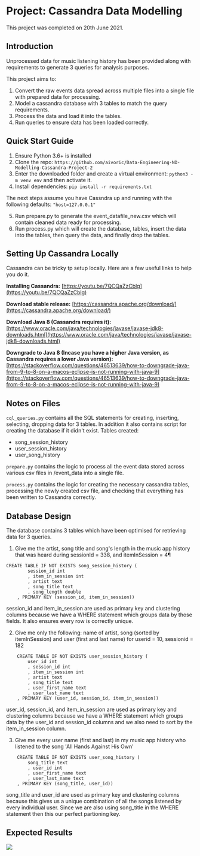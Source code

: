 # Project: Cassandra Data Modelling

This project was completed on 20th June 2021.

## Introduction

Unprocessed data for music listening history has been provided along with requirements to generate 3 queries for analysis purposes.

This project aims to:
1. Convert the raw events data spread across multiple files into a single file with prepared data for processing.
2. Model a cassandra database with 3 tables to match the query requirements.
3. Process the data and load it into the tables.
4. Run queries to ensure data has been loaded correctly.

## Quick Start Guide

1. Ensure Python 3.6+ is installed
2. Clone the repo: ```https://github.com/aivoric/Data-Engineering-ND-Modelling-Cassandra-Project-2```
3. Enter the downloaded folder and create a virtual environment: ```python3 -m venv env``` and then activate it.
4. Install dependencies: ```pip install -r requirements.txt```

The next steps assume you have Cassndra up and running with the following defaults:
```"host=127.0.0.1"```

5. Run prepare.py to generate the event_datafile_new.csv which will contain cleaned data ready for processing.
6. Run process.py which will create the database, tables, insert the data into the tables, then query the data, and finally drop the tables.

## Setting Up Cassandra Locally

Cassandra can be tricky tp setup locally. Here are a few useful links to help you do it.

**Installing Cassandra:**
[https://youtu.be/7QCQaZzCblg](https://youtu.be/7QCQaZzCblg)

**Download stable release:**
[https://cassandra.apache.org/download/](https://cassandra.apache.org/download/)

**Download Java 8 (Cassandra requires it):**
[https://www.oracle.com/java/technologies/javase/javase-jdk8-downloads.html](https://www.oracle.com/java/technologies/javase/javase-jdk8-downloads.html)

**Downgrade to Java 8 (Incase you have a higher Java version, as Cassandra requires a lower Java version):**
[https://stackoverflow.com/questions/46513639/how-to-downgrade-java-from-9-to-8-on-a-macos-eclipse-is-not-running-with-java-9](https://stackoverflow.com/questions/46513639/how-to-downgrade-java-from-9-to-8-on-a-macos-eclipse-is-not-running-with-java-9)


## Notes on Files

```cql_queries.py``` contains all the SQL statements for creating, inserting, selecting, dropping data for 3 tables. In addition it also contains script for creating the database if it didn't exist. Tables created:
* song_session_history
* user_session_history
* user_song_history 

```prepare.py``` contains the logic to process all the event data stored across various csv files in /event_data into a single file.

```process.py``` contains the logic for creating the necessary cassandra tables, processing the newly created csv file, and checking that everything has been written to Cassandra correctly.


## Database Design

The database contains 3 tables which have been optimised for retrieving data for 3 queries.

1. Give me the artist, song title and song's length in the music app history that was heard during sessionId = 338, and itemInSession = 4¶

```
CREATE TABLE IF NOT EXISTS song_session_history (
        session_id int
        , item_in_session int
        , artist text
        , song_title text
        , song_length double
    , PRIMARY KEY (session_id, item_in_session))
```

session_id and item_in_session are used as primary key and clustering columns because we have a WHERE statement which groups data by those fields. It also ensures every row is correctly unique.


2. Give me only the following: name of artist, song (sorted by itemInSession) and user (first and last name) for userid = 10, sessionid = 182

```
    CREATE TABLE IF NOT EXISTS user_session_history (
        user_id int
        , session_id int
        , item_in_session int
        , artist text
        , song_title text
        , user_first_name text
        , user_last_name text
    , PRIMARY KEY (user_id, session_id, item_in_session))
```

user_id, session_id, and item_in_session are used as primary key and clustering columns because we have a WHERE statement which groups data by the user_id and session_id columns and we also need to sort by the item_in_session column.

3. Give me every user name (first and last) in my music app history who listened to the song 'All Hands Against His Own'

```
    CREATE TABLE IF NOT EXISTS user_song_history (
        song_title text
        , user_id int
        , user_first_name text
        , user_last_name text
    , PRIMARY KEY (song_title, user_id))
```

song_title and user_id are used as primary key and clustering columns because this gives us a unique combination of all the songs listened by every individual user. Since we are also using song_title in the WHERE statement then this our perfect partioning key.

## Expected Results

![](cresults.png)